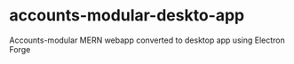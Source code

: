 # accounts-modular-deskto-app
Accounts-modular MERN webapp converted to desktop app using Electron Forge
